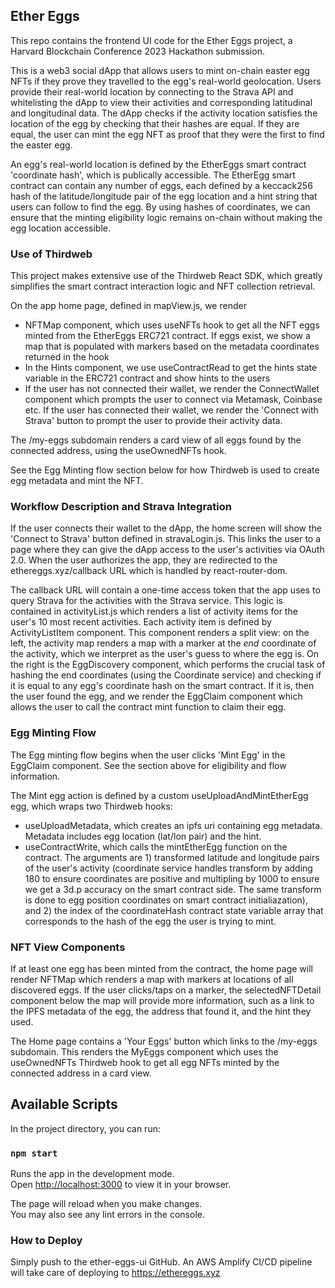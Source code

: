 ## Ether Eggs

This repo contains the frontend UI code for the Ether Eggs project, a Harvard Blockchain Conference 2023 Hackathon submission.

This is a web3 social dApp that allows users to mint on-chain easter egg NFTs if they prove they travelled to the egg's real-world geolocation. Users
provide their real-world location by connecting to the Strava API and whitelisting the dApp to view their activities and corresponding latitudinal and
longitudinal data. The dApp checks if the activity location satisfies the location of the egg by checking that their hashes are equal. If they are
equal, the user can mint the egg NFT as proof that they were the first to find the easter egg.

An egg's real-world location is defined by the EtherEggs smart contract 'coordinate hash', which is publically accessible. The EtherEgg smart contract can contain any number of eggs, each defined by a keccack256 hash of the latitude/longitude pair of the egg location and a hint string that users
can follow to find the egg. By using hashes of coordinates, we can ensure that the minting eligibility logic remains on-chain without making the
egg location accessible.

### Use of Thirdweb

This project makes extensive use of the Thirdweb React SDK, which greatly simplifies the smart contract interaction logic and NFT collection retrieval.

On the app home page, defined in mapView.js, we render
- NFTMap component, which uses useNFTs hook to get all the NFT eggs minted from the EtherEggs ERC721 contract. If eggs exist, we show a map that is
populated with markers based on the metadata coordinates returned in the hook
- In the Hints component, we use useContractRead to get the hints state variable in the ERC721 contract and show hints to the users
- If the user has not connected their wallet, we render the ConnectWallet component which prompts the user to connect via Metamask, Coinbase etc. If
the user has connected their wallet, we render the 'Connect with Strava' button to prompt the user to provide their activity data.

The /my-eggs subdomain renders a card view of all eggs found by the connected address, using the useOwnedNFTs hook.

See the Egg Minting flow section below for how Thirdweb is used to create egg metadata and mint the NFT.

### Workflow Description and Strava Integration

If the user connects their wallet to the dApp, the home screen will show the 'Connect to Strava' button defined in stravaLogin.js. This links the
user to a page where they can give the dApp access to the user's activities via OAuth 2.0. When the user authorizes the app, they are redirected
to the ethereggs.xyz/callback URL which is handled by react-router-dom.

The callback URL will contain a one-time access token that the app uses to query Strava for the activities with the Strava service. This logic is contained in activityList.js which renders a list of activity items for the user's 10 most recent activities. Each activity item is defined by ActivityListItem component. This component renders a split view: on the left, the activity map renders a map with a marker at the *end* coordinate of the activity, which we interpret as the user's guess to where the egg is. On the right is the EggDiscovery component, which performs the crucial task of hashing the end coordinates (using the Coordinate service) and checking if it is equal to any egg's coordinate hash on the smart contract. If it is, then the user found the egg, and we render the EggClaim component which allows the user to call the contract mint function to claim their egg.

### Egg Minting Flow

The Egg minting flow begins when the user clicks 'Mint Egg' in the EggClaim component. See the section above for eligibility and flow information.

The Mint egg action is defined by a custom useUploadAndMintEtherEgg egg, which wraps two Thirdweb hooks: 
- useUploadMetadata, which creates an ipfs uri containing egg metadata. Metadata includes egg location (lat/lon pair) and the hint.
- useContractWrite, which calls the mintEtherEgg function on the contract. The arguments are 1) transformed latitude and longitude pairs of the user's activity (coordinate service handles transform by adding 180 to ensure coordinates are positive and multipling by 1000 to ensure we get a 3d.p accuracy on the smart contract side. The same transform is done to egg position coordinates on smart contract initialiazation), and 2) the index of the coordinateHash contract state variable array that corresponds to the hash of the egg the user is trying to mint.

### NFT View Components

If at least one egg has been minted from the contract, the home page will render NFTMap which renders a map with markers at locations of all discovered eggs. If the user clicks/taps on a marker, the selectedNFTDetail component below the map will provide more information, such as a link to the IPFS metadata of the egg, the address that found it, and the hint they used. 

The Home page contains a 'Your Eggs' button which links to the /my-eggs subdomain. This renders the MyEggs component which uses the useOwnedNFTs Thirdweb hook to get all egg NFTs minted by the connected address in a card view.

## Available Scripts

In the project directory, you can run:

### `npm start`

Runs the app in the development mode.\
Open [http://localhost:3000](http://localhost:3000) to view it in your browser.

The page will reload when you make changes.\
You may also see any lint errors in the console.

### How to Deploy

Simply push to the ether-eggs-ui GitHub. An AWS Amplify CI/CD pipeline will take care of deploying to https://ethereggs.xyz
